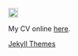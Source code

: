 <a href="https://jekyll-themes.com">
<img src="https://img.shields.io/badge/featured%20on-JT-red.svg" height="20" alt="Jekyll Themes Shield" >
</a>

My CV online [here](https://tienduy-nguyen.github.io/cv/).


[Jekyll Themes](https://github.com/sharu725/online-cv)

